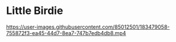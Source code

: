 # Little Birdie

https://user-images.githubusercontent.com/85012501/183479058-755872f3-ea45-44d7-8ea7-747b7edb4db8.mp4
